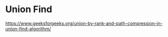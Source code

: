 # Union Find

https://www.geeksforgeeks.org/union-by-rank-and-path-compression-in-union-find-algorithm/
